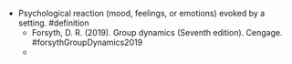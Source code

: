 - Psychological reaction (mood, feelings, or emotions) evoked by a setting. #definition
	- Forsyth, D. R. (2019). Group dynamics (Seventh edition). Cengage. #forsythGroupDynamics2019
	-